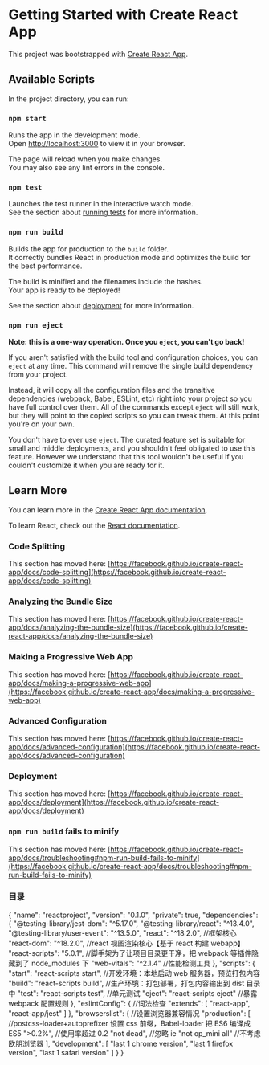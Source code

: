 # Getting Started with Create React App

This project was bootstrapped with [Create React App](https://github.com/facebook/create-react-app).

## Available Scripts

In the project directory, you can run:

### `npm start`

Runs the app in the development mode.\
Open [http://localhost:3000](http://localhost:3000) to view it in your browser.

The page will reload when you make changes.\
You may also see any lint errors in the console.

### `npm test`

Launches the test runner in the interactive watch mode.\
See the section about [running tests](https://facebook.github.io/create-react-app/docs/running-tests) for more information.

### `npm run build`

Builds the app for production to the `build` folder.\
It correctly bundles React in production mode and optimizes the build for the best performance.

The build is minified and the filenames include the hashes.\
Your app is ready to be deployed!

See the section about [deployment](https://facebook.github.io/create-react-app/docs/deployment) for more information.

### `npm run eject`

**Note: this is a one-way operation. Once you `eject`, you can't go back!**

If you aren't satisfied with the build tool and configuration choices, you can `eject` at any time. This command will remove the single build dependency from your project.

Instead, it will copy all the configuration files and the transitive dependencies (webpack, Babel, ESLint, etc) right into your project so you have full control over them. All of the commands except `eject` will still work, but they will point to the copied scripts so you can tweak them. At this point you're on your own.

You don't have to ever use `eject`. The curated feature set is suitable for small and middle deployments, and you shouldn't feel obligated to use this feature. However we understand that this tool wouldn't be useful if you couldn't customize it when you are ready for it.

## Learn More

You can learn more in the [Create React App documentation](https://facebook.github.io/create-react-app/docs/getting-started).

To learn React, check out the [React documentation](https://reactjs.org/).

### Code Splitting

This section has moved here: [https://facebook.github.io/create-react-app/docs/code-splitting](https://facebook.github.io/create-react-app/docs/code-splitting)

### Analyzing the Bundle Size

This section has moved here: [https://facebook.github.io/create-react-app/docs/analyzing-the-bundle-size](https://facebook.github.io/create-react-app/docs/analyzing-the-bundle-size)

### Making a Progressive Web App

This section has moved here: [https://facebook.github.io/create-react-app/docs/making-a-progressive-web-app](https://facebook.github.io/create-react-app/docs/making-a-progressive-web-app)

### Advanced Configuration

This section has moved here: [https://facebook.github.io/create-react-app/docs/advanced-configuration](https://facebook.github.io/create-react-app/docs/advanced-configuration)

### Deployment

This section has moved here: [https://facebook.github.io/create-react-app/docs/deployment](https://facebook.github.io/create-react-app/docs/deployment)

### `npm run build` fails to minify

This section has moved here: [https://facebook.github.io/create-react-app/docs/troubleshooting#npm-run-build-fails-to-minify](https://facebook.github.io/create-react-app/docs/troubleshooting#npm-run-build-fails-to-minify)

### 目录

{
"name": "reactproject",
"version": "0.1.0",
"private": true,
"dependencies": {
"@testing-library/jest-dom": "^5.17.0",
"@testing-library/react": "^13.4.0",
"@testing-library/user-event": "^13.5.0",
"react": "^18.2.0", //框架核心
"react-dom": "^18.2.0", //react 视图渲染核心【基于 react 构建 webapp】
"react-scripts": "5.0.1", //脚手架为了让项目目录更干净，把 webpack 等插件隐藏到了 node_modules 下
"web-vitals": "^2.1.4" //性能检测工具
},
"scripts": {
"start": "react-scripts start", //开发环境：本地启动 web 服务器，预览打包内容
"build": "react-scripts build", //生产环境：打包部署，打包内容输出到 dist 目录中
"test": "react-scripts test", //单元测试
"eject": "react-scripts eject" //暴露 webpack 配置规则
},
"eslintConfig": { //词法检查
"extends": [
"react-app",
"react-app/jest"
]
},
"browserslist": { //设置浏览器兼容情况
"production": [ //postcss-loader+autoprefixer 设置 css 前缀，Babel-loader 把 ES6 编译成 ES5
">0.2%", //使用率超过 0.2
"not dead", //忽略 ie
"not op_mini all" //不考虑欧朋浏览器
],
"development": [
"last 1 chrome version",
"last 1 firefox version",
"last 1 safari version"
]
}
}
